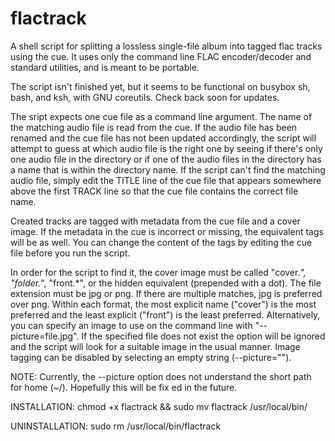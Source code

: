 # flactrack
A shell script for splitting a lossless single-file album into tagged flac tracks using the cue.
It uses only the command line FLAC encoder/decoder and standard utilities, and is meant to be portable.

The script isn't finished yet, but it seems to be functional on busybox sh, bash, and ksh, with GNU coreutils. Check back soon for updates.

The sript expects one cue file as a command line argument. The name of the matching audio file is read from the cue. If the audio file has been renamed and the cue file has not been updated accordingly, the script will attempt to guess at which audio file is the right one by seeing if there's only one audio file in the directory or if one of the audio files in the directory has a name that is within the directory name. If the script can't find the matching audio file, simply edit the TITLE line of the cue file that appears somewhere above the first TRACK line so that the cue file contains the correct file name.

Created tracks are tagged with metadata from the cue file and a cover image. If the metadata in the cue is incorrect or missing, the equivalent tags will be as well. You can change the content of the tags by editing the cue file before you run the script.

In order for the script to find it, the cover image must be called "cover.*", "folder.*", "front.*", or the hidden equivalent (prepended with a dot). The file extension must be jpg or png. If there are multiple matches, jpg is preferred over png. Within each format, the most explicit name ("cover")  is the most preferred and the least explicit ("front") is the least preferred. Alternatively, you can specify an image to use on the command line with "--picture=file.jpg". If the specified file does not exist the option will be ignored and the script will look for a suitable image in the usual manner. Image tagging can be disabled by selecting an empty string (--picture="").

NOTE: Currently, the --picture option does not understand the short path for home (~/). Hopefully this will be fix
ed in the future.

INSTALLATION: chmod +x flactrack && sudo mv flactrack /usr/local/bin/

UNINSTALLATION: sudo rm /usr/local/bin/flactrack
